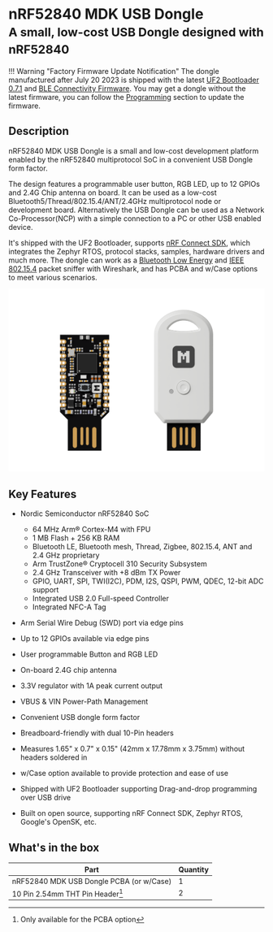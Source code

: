 # nRF52840 MDK USB Dongle<br/><small>A small, low-cost USB Dongle designed with nRF52840</small>

!!! Warning "Factory Firmware Update Notification"
    The dongle manufactured after July 20 2023 is shipped with the latest [UF2 Bootloader 0.7.1](https://github.com/makerdiary/nrf52840-mdk-usb-dongle/tree/main/firmware/uf2_bootloader/0.7.1) and [BLE Connectivity Firmware](https://github.com/makerdiary/nrf52840-mdk-usb-dongle/tree/main/firmware/ble_connectivity). You may get a dongle without the latest firmware, you can follow the [Programming](programming/index.md) section to update the firmware.

## Description

nRF52840 MDK USB Dongle is a small and low-cost development platform enabled by the nRF52840 multiprotocol SoC in a convenient USB Dongle form factor.

The design features a programmable user button, RGB LED, up to 12 GPIOs and 2.4G Chip antenna on board. It can be used as a low-cost Bluetooth5/Thread/802.15.4/ANT/2.4GHz multiprotocol node or development board. Alternatively the USB Dongle can be used as a Network Co-Processor(NCP) with a simple connection to a PC or other USB enabled device.

It's shipped with the UF2 Bootloader, supports [nRF Connect SDK](guides/ncs/index.md), which integrates the Zephyr RTOS, protocol stacks, samples, hardware drivers and much more. The dongle can work as a [Bluetooth Low Energy](guides/ble-sniffer/index.md) and [IEEE 802.15.4](guides/nrf802154-sniffer/index.md) packet sniffer with Wireshark, and has PCBA and w/Case options to meet various scenarios.

![product hero](assets/images/nrf52840dongle-hero.png)

## Key Features

* Nordic Semiconductor nRF52840 SoC

    - 64 MHz Arm® Cortex-M4 with FPU
    - 1 MB Flash + 256 KB RAM
    - Bluetooth LE, Bluetooth mesh, Thread, Zigbee, 802.15.4, ANT and 2.4 GHz proprietary
    - Arm TrustZone® Cryptocell 310 Security Subsystem
    - 2.4 GHz Transceiver with +8 dBm TX Power
    - GPIO, UART, SPI, TWI(I2C), PDM, I2S, QSPI, PWM, QDEC, 12-bit ADC support
    - Integrated USB 2.0 Full-speed Controller
    - Integrated NFC-A Tag

* Arm Serial Wire Debug (SWD) port via edge pins
* Up to 12 GPIOs available via edge pins
* User programmable Button and RGB LED
* On-board 2.4G chip antenna
* 3.3V regulator with 1A peak current output
* VBUS & VIN Power-Path Management
* Convenient USB dongle form factor
* Breadboard-friendly with dual 10-Pin headers
* Measures 1.65" x 0.7" x 0.15" (42mm x 17.78mm x 3.75mm) without headers soldered in
* w/Case option available to provide protection and ease of use
* Shipped with UF2 Bootloader supporting Drag-and-drop programming over USB drive
* Built on open source, supporting nRF Connect SDK, Zephyr RTOS, Google's OpenSK, etc.

## What's in the box

|Part                                     |Quantity |
|-----------------------------------------|---------|
|nRF52840 MDK USB Dongle PCBA (or w/Case) |1        |
|10 Pin 2.54mm THT Pin Header[^1]         |2        |

[^1]: Only available for the PCBA option
